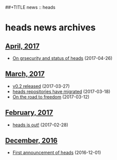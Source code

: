 ##+TITLE news :: heads

heads news archives
===================

## [April, 2017](2017/04/index.html)

* [On grsecurity and status of heads](2017/04/on-grsec.html) (2017-04-26)

## [March, 2017](2017/03/index.html)

* [v0.2 released](2017/03/release-02.html) (2017-03-27)
* [heads repositories have migrated](2017/03/repo-migration.html) (2017-03-18)
* [On the road to freedom](2017/03/on-the-road-to-freedom.html) (2017-03-12)

## [February, 2017](2017/02/index.html)

* [heads is out!](2017/02/heads-is-out.html) (2017-02-28)

## [December, 2016](2016/12/index.html)

* [First announcement of heads](2016/12/heads-announcement.html) (2016-12-01)
